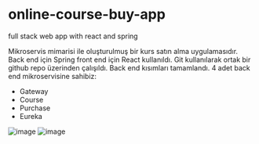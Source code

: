 # online-course-buy-app
full stack web app with react and spring

Mikroservis mimarisi ile oluşturulmuş bir kurs satın alma uygulamasıdır.
Back end için Spring front end için React kullanıldı.
Git kullanılarak ortak bir github repo üzerinden çalışıldı.
Back end kısımları tamamlandı.
4 adet back end mikroservisine sahibiz:
 - Gateway
 - Course
 - Purchase
 - Eureka


![image](https://user-images.githubusercontent.com/78312646/182765956-9a063b4e-6b68-4544-b77d-86cb5862c37d.png)
![image](https://user-images.githubusercontent.com/78312646/182765968-0d02adb6-e18a-40fa-8097-abb43f0b311b.png)
